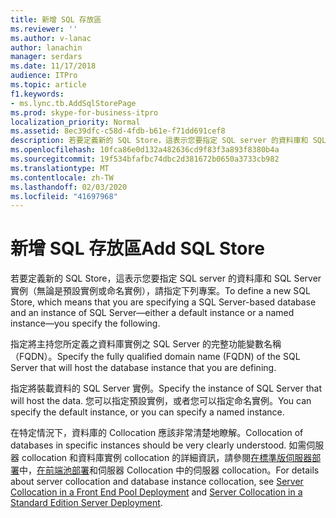 ```yaml
---
title: 新增 SQL 存放區
ms.reviewer: ''
ms.author: v-lanac
author: lanachin
manager: serdars
ms.date: 11/17/2018
audience: ITPro
ms.topic: article
f1.keywords:
- ms.lync.tb.AddSqlStorePage
ms.prod: skype-for-business-itpro
localization_priority: Normal
ms.assetid: 8ec39dfc-c58d-4fdb-b61e-f71dd691cef8
description: 若要定義新的 SQL Store，這表示您要指定 SQL server 的資料庫和 SQL Server 實例（無論是預設實例或命名實例），請指定下列專案。
ms.openlocfilehash: 10fca86e0d132a482636cd9f83f3a893f8380b4a
ms.sourcegitcommit: 19f534bfafbc74dbc2d381672b0650a3733cb982
ms.translationtype: MT
ms.contentlocale: zh-TW
ms.lasthandoff: 02/03/2020
ms.locfileid: "41697968"
---
```

# <a name="add-sql-store"></a><span data-ttu-id="b4249-103">新增 SQL 存放區</span><span class="sxs-lookup"><span data-stu-id="b4249-103">Add SQL Store</span></span>

<span data-ttu-id="b4249-104">若要定義新的 SQL Store，這表示您要指定 SQL server 的資料庫和 SQL Server 實例（無論是預設實例或命名實例），請指定下列專案。</span><span class="sxs-lookup"><span data-stu-id="b4249-104">To define a new SQL Store, which means that you are specifying a SQL Server-based database and an instance of SQL Server—either a default instance or a named instance—you specify the following.</span></span>

<span data-ttu-id="b4249-105">指定將主持您所定義之資料庫實例之 SQL Server 的完整功能變數名稱（FQDN）。</span><span class="sxs-lookup"><span data-stu-id="b4249-105">Specify the fully qualified domain name (FQDN) of the SQL Server that will host the database instance that you are defining.</span></span>

<span data-ttu-id="b4249-106">指定將裝載資料的 SQL Server 實例。</span><span class="sxs-lookup"><span data-stu-id="b4249-106">Specify the instance of SQL Server that will host the data.</span></span> <span data-ttu-id="b4249-107">您可以指定預設實例，或者您可以指定命名實例。</span><span class="sxs-lookup"><span data-stu-id="b4249-107">You can specify the default instance, or you can specify a named instance.</span></span>

<span data-ttu-id="b4249-108">在特定情況下，資料庫的 Collocation 應該非常清楚地瞭解。</span><span class="sxs-lookup"><span data-stu-id="b4249-108">Collocation of databases in specific instances should be very clearly understood.</span></span> <span data-ttu-id="b4249-109">如需伺服器 collocation 和資料庫實例 collocation 的詳細資訊，請參閱[在標準版伺服器部署](https://technet.microsoft.com/library/0763ffab-4fd6-463a-8e62-d97876b376d3.aspx)中，[在前端池部署](https://technet.microsoft.com/library/0516b18d-14c0-4237-9279-0f92e341b1bd.aspx)和伺服器 Collocation 中的伺服器 collocation。</span><span class="sxs-lookup"><span data-stu-id="b4249-109">For details about server collocation and database instance collocation, see [Server Collocation in a Front End Pool Deployment](https://technet.microsoft.com/library/0516b18d-14c0-4237-9279-0f92e341b1bd.aspx) and [Server Collocation in a Standard Edition Server Deployment](https://technet.microsoft.com/library/0763ffab-4fd6-463a-8e62-d97876b376d3.aspx).</span></span>


